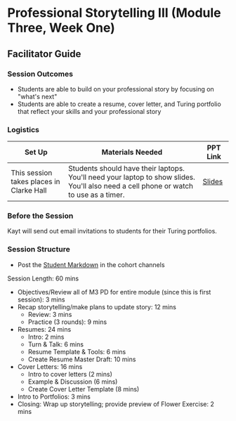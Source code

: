 # Professional Storytelling III (Module Three, Week One)

## Facilitator Guide

### Session Outcomes 

* Students are able to build on your professional story by focusing on "what's next"
* Students are able to create a resume, cover letter, and Turing portfolio that reflect your skills and your professional story

### Logistics 

| Set Up | Materials Needed | PPT Link |
| ------ | ---------------- | ---------------- |
| This session takes places in Clarke Hall | Students should have their laptops. You'll need your laptop to show slides. You'll also need a cell phone or watch to use as a timer. | [Slides](https://docs.google.com/presentation/d/1OZ8WCYsiTBBHEPVsFrEXM0VIJtZViLJr_Tui75zE1H8/edit?usp=sharing) |

### Before the Session
Kayt will send out email invitations to students for their Turing portfolios.

### Session Structure

* Post the [Student Markdown](https://github.com/turingschool/career-development-curriculum/blob/master/module_three/professional_storytelling_iii.md) in the cohort channels

Session Length: 60 mins

* Objectives/Review all of M3 PD for entire module (since this is first session): 3 mins
* Recap storytelling/make plans to update story: 12 mins
    * Review: 3 mins
    * Practice (3 rounds): 9 mins
* Resumes: 24 mins
    * Intro: 2 mins
    * Turn & Talk: 6 mins
    * Resume Template & Tools: 6 mins
    * Create Resume Master Draft: 10 mins
* Cover Letters: 16 mins
    * Intro to cover letters (2 mins)
    * Example & Discussion (6 mins)
    * Create Cover Letter Template (8 mins)
* Intro to Portfolios: 3 mins
* Closing: Wrap up storytelling; provide preview of Flower Exercise: 2 mins

